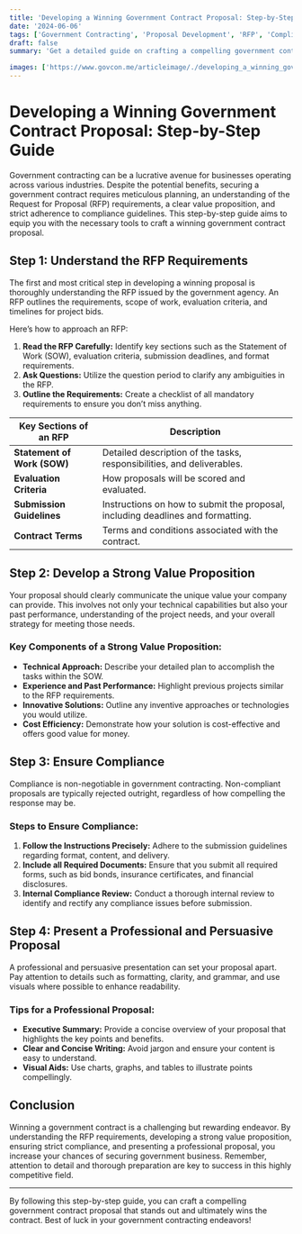 ```yaml
---
title: 'Developing a Winning Government Contract Proposal: Step-by-Step Guide'
date: '2024-06-06'
tags: ['Government Contracting', 'Proposal Development', 'RFP', 'Compliance', 'Value Proposition']
draft: false
summary: 'Get a detailed guide on crafting a compelling government contract proposal, from understanding RFP requirements to presenting a strong value proposition and ensuring compliance.'

images: ['https://www.govcon.me/articleimage/./developing_a_winning_government_contract_proposal_step_by_step_guide.webp']
---
```


# Developing a Winning Government Contract Proposal: Step-by-Step Guide

Government contracting can be a lucrative avenue for businesses operating across various industries. Despite the potential benefits, securing a government contract requires meticulous planning, an understanding of the Request for Proposal (RFP) requirements, a clear value proposition, and strict adherence to compliance guidelines. This step-by-step guide aims to equip you with the necessary tools to craft a winning government contract proposal.

## Step 1: Understand the RFP Requirements

The first and most critical step in developing a winning proposal is thoroughly understanding the RFP issued by the government agency. An RFP outlines the requirements, scope of work, evaluation criteria, and timelines for project bids.

Here’s how to approach an RFP:

1. **Read the RFP Carefully:** Identify key sections such as the Statement of Work (SOW), evaluation criteria, submission deadlines, and format requirements.
2. **Ask Questions:** Utilize the question period to clarify any ambiguities in the RFP.
3. **Outline the Requirements:** Create a checklist of all mandatory requirements to ensure you don’t miss anything.

| **Key Sections of an RFP** | **Description** |
|----------------------------|-----------------|
| **Statement of Work (SOW)** | Detailed description of the tasks, responsibilities, and deliverables. |
| **Evaluation Criteria**     | How proposals will be scored and evaluated. |
| **Submission Guidelines**   | Instructions on how to submit the proposal, including deadlines and formatting. |
| **Contract Terms**          | Terms and conditions associated with the contract. |

## Step 2: Develop a Strong Value Proposition

Your proposal should clearly communicate the unique value your company can provide. This involves not only your technical capabilities but also your past performance, understanding of the project needs, and your overall strategy for meeting those needs.

### Key Components of a Strong Value Proposition:
- **Technical Approach:** Describe your detailed plan to accomplish the tasks within the SOW.
- **Experience and Past Performance:** Highlight previous projects similar to the RFP requirements.
- **Innovative Solutions:** Outline any inventive approaches or technologies you would utilize.
- **Cost Efficiency:** Demonstrate how your solution is cost-effective and offers good value for money.

## Step 3: Ensure Compliance

Compliance is non-negotiable in government contracting. Non-compliant proposals are typically rejected outright, regardless of how compelling the response may be.

### Steps to Ensure Compliance:
1. **Follow the Instructions Precisely:** Adhere to the submission guidelines regarding format, content, and delivery.
2. **Include all Required Documents:** Ensure that you submit all required forms, such as bid bonds, insurance certificates, and financial disclosures.
3. **Internal Compliance Review:** Conduct a thorough internal review to identify and rectify any compliance issues before submission.

## Step 4: Present a Professional and Persuasive Proposal

A professional and persuasive presentation can set your proposal apart. Pay attention to details such as formatting, clarity, and grammar, and use visuals where possible to enhance readability.

### Tips for a Professional Proposal:
- **Executive Summary:** Provide a concise overview of your proposal that highlights the key points and benefits.
- **Clear and Concise Writing:** Avoid jargon and ensure your content is easy to understand.
- **Visual Aids:** Use charts, graphs, and tables to illustrate points compellingly.

## Conclusion

Winning a government contract is a challenging but rewarding endeavor. By understanding the RFP requirements, developing a strong value proposition, ensuring strict compliance, and presenting a professional proposal, you increase your chances of securing government business. Remember, attention to detail and thorough preparation are key to success in this highly competitive field.

---

By following this step-by-step guide, you can craft a compelling government contract proposal that stands out and ultimately wins the contract. Best of luck in your government contracting endeavors!
```